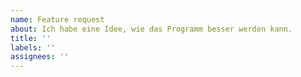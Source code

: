 ```yaml
---
name: Feature request
about: Ich habe eine Idee, wie das Programm besser werden kann.
title: ''
labels: ''
assignees: ''
---
```

